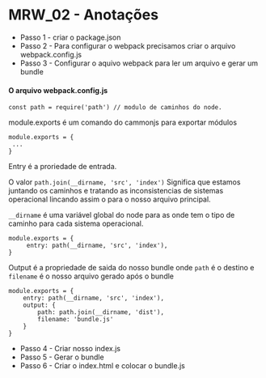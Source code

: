 # MRW_02 - Anotações

* Passo 1 - criar o package.json
* Passo 2 - Para configurar o webpack precisamos criar o arquivo webpack.config.js
* Passo 3 - Configurar o aquivo webpack para ler um arquivo e gerar um bundle

#### O arquivo webpack.config.js
```
const path = require('path') // modulo de caminhos do node.
```

module.exports é um comando do cammonjs para exportar módulos
```
module.exports = { 
 ...
}
```

Entry é a proriedade de entrada.  

O valor `path.join(__dirname, 'src', 'index')` Significa que estamos juntando os caminhos e tratando as inconsistencias de sistemas operacional lincando assim o para o nosso arquivo principal.

`__dirname` é uma variável global do node para as onde tem o tipo de caminho para cada sistema operacional.

```
module.exports = { 
     entry: path(__dirname, 'src', 'index'),
}
```

Output é a propriedade de saida do nosso bundle onde `path` é o destino e `filename` é o nosso arquivo gerado após o bundle

````
module.exports = { 
    entry: path(__dirname, 'src', 'index'),
    output: {
        path: path.join(__dirname, 'dist'),
        filename: 'bundle.js'
    }
}
````

* Passo 4 - Criar nosso index.js
* Passo 5 - Gerar o bundle
* Passo 6 - Criar o index.html e colocar o bundle.js




